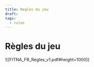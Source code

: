 ```yaml
---
title: Regles du jeu
draft: 
tags:
  - rules
---
```


# Règles du jeu




![[FITNA_FR_Regles_v1.pdf#height=1000]]






